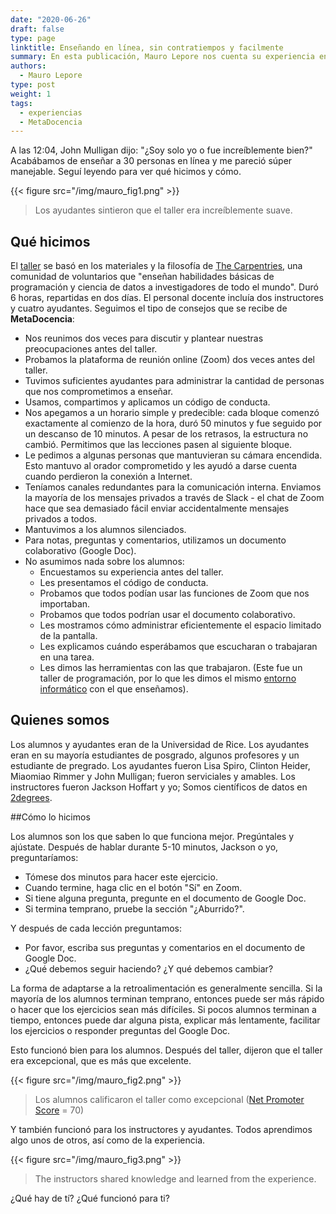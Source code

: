 ```yaml
---
date: "2020-06-26"
draft: false
type: page
linktitle: Enseñando en línea, sin contratiempos y facilmente
summary: En esta publicación, Mauro Lepore nos cuenta su experiencia enseñando un curso utilizando lo que aprendió en MetaDocencia.
authors: 
  - Mauro Lepore
type: post
weight: 1
tags: 
  - experiencias
  - MetaDocencia 
---
```



A las 12:04, John Mulligan dijo: "¿Soy solo yo o fue increíblemente bien?" Acabábamos de enseñar a 30 personas en línea y me pareció súper manejable. Seguí leyendo para ver qué hicimos y cómo.

{{< figure src="/img/mauro_fig1.png" >}}
> Los ayudantes sintieron que el taller era increíblemente suave.

## Qué hicimos

El [taller](https://maurolepore.github.io/2020-05-12-rice/) se basó en los materiales y la filosofía de [The Carpentries](https://carpentries.org/), una comunidad de voluntarios que "enseñan habilidades básicas de programación y ciencia de datos a investigadores de todo el mundo". Duró 6 horas, repartidas en dos días. El personal docente incluía dos instructores y cuatro ayudantes. Seguimos el tipo de consejos que se recibe de **MetaDocencia**:

* Nos reunimos dos veces para discutir y plantear nuestras preocupaciones antes del taller.
* Probamos la plataforma de reunión online (Zoom) dos veces antes del taller.
* Tuvimos suficientes ayudantes para administrar la cantidad de personas que nos comprometimos a enseñar.
* Usamos, compartimos y aplicamos un código de conducta.
* Nos apegamos a un horario simple y predecible: cada bloque comenzó exactamente al comienzo de la hora, duró 50 minutos y fue seguido por un descanso de 10 minutos. A pesar de los retrasos, la estructura no cambió. Permitimos que las lecciones pasen al siguiente bloque.
* Le pedimos a algunas personas que mantuvieran su cámara encendida. Esto mantuvo al orador comprometido y les ayudó a darse cuenta cuando perdieron la conexión a Internet.
* Teníamos canales redundantes para la comunicación interna. Enviamos la mayoría de los mensajes privados a través de Slack - el chat de Zoom hace que sea demasiado fácil enviar accidentalmente mensajes privados a todos.
* Mantuvimos a los alumnos silenciados.
* Para notas, preguntas y comentarios, utilizamos un documento colaborativo (Google Doc).
* No asumimos nada sobre los alumnos:
  - Encuestamos su experiencia antes del taller.
  - Les presentamos el código de conducta.
  - Probamos que todos podían usar las funciones de Zoom que nos importaban.
  - Probamos que todos podrían usar el documento colaborativo.
  - Les mostramos cómo administrar eficientemente el espacio limitado de la pantalla.
  - Les explicamos cuándo esperábamos que escucharan o trabajaran en una tarea.
  - Les dimos las herramientas con las que trabajaron. (Este fue un taller de programación, por lo que les dimos el mismo [entorno informático](https://rstudio.cloud/) con el que enseñamos).

## Quienes somos
 
Los alumnos y ayudantes eran de la Universidad de Rice. Los ayudantes eran en su mayoría estudiantes de posgrado, algunos profesores y un estudiante de pregrado. Los ayudantes fueron Lisa Spiro, Clinton Heider, Miaomiao Rimmer y John Mulligan; fueron serviciales y amables. Los instructores fueron Jackson Hoffart y yo; Somos científicos de datos en [2degrees](https://2degrees-investing.org/).

##Cómo lo hicimos

Los alumnos son los que saben lo que funciona mejor. Pregúntales y ajústate.
Después de hablar durante 5-10 minutos, Jackson o yo, preguntaríamos:

* Tómese dos minutos para hacer este ejercicio.
* Cuando termine, haga clic en el botón "Sí" en Zoom.
* Si tiene alguna pregunta, pregunte en el documento de Google Doc.
* Si termina temprano, pruebe la sección "¿Aburrido?".
 
Y después de cada lección preguntamos:

* Por favor, escriba sus preguntas y comentarios en el documento de Google Doc.
* ¿Qué debemos seguir haciendo? ¿Y qué debemos cambiar?

La forma de adaptarse a la retroalimentación es generalmente sencilla. Si la mayoría de los alumnos terminan temprano, entonces puede ser más rápido o hacer que los ejercicios sean más difíciles. Si pocos alumnos terminan a tiempo, entonces puede dar alguna pista, explicar más lentamente, facilitar los ejercicios o responder preguntas del Google Doc.

Esto funcionó bien para los alumnos. Después del taller, dijeron que el taller era excepcional, que es más que excelente.

{{< figure src="/img/mauro_fig2.png" >}}
> Los alumnos calificaron el taller como excepcional ([Net Promoter Score](https://en.wikipedia.org/wiki/Net_Promoter)  = 70)

Y también funcionó para los instructores y ayudantes. Todos aprendimos algo unos de otros, así como de la experiencia.

{{< figure src="/img/mauro_fig3.png" >}}
> The instructors shared knowledge and learned from the experience.

¿Qué hay de tí? ¿Qué funcionó para ti?

